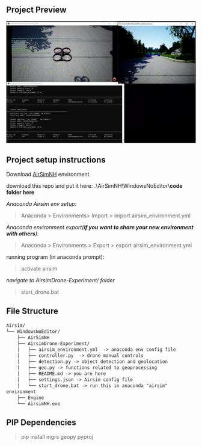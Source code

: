 ## Project Preview
![Program in motion](https://github.com/grcheulishvili/AirsimDrone-Experiment/blob/main/preview.PNG)

## Project setup instructions

Download [AirSimNH](https://github.com/microsoft/AirSim/releases/download/v1.8.1-windows/AirSimNH.zip) environment

download this repo and put it here: .\AirSimNH\WindowsNoEditor\\**code folder here**

*Anaconda Airsim env setup:*
> Anaconda > Environments> Import > import airsim_environment.yml

*Anaconda environment export(**if you want to share your new environment with others**):*
> Anaconda > Environments > Export > export airsim_environment.yml

running program (in anaconda prompt):
> activate airsim

*navigate to AirsimDrone-Experiment/ folder*

> start_drone.bat


File Structure
-------------------- 
```
Airsim/
└── WindowsNoEditor/
    ├── AirSimNH
    ├── AirsimDrone-Experiment/
    │   ├── airsim_environment.yml  -> anaconda env config file 
    │   ├── controller.py  -> drone manual controls
    │   ├── detection.py -> object detection and geolocation
    |   ├── geo.py -> functions related to geoprocessing
    │   ├── README.md -> you are here
    │   ├── settings.json -> Airsim config file
    │   └── start_drone.bat -> run this in anaconda "airsim" environment
    ├── Engine
    └── AirsimNH.exe
```

## PIP Dependencies
> pip install mgrs geopy pyproj



